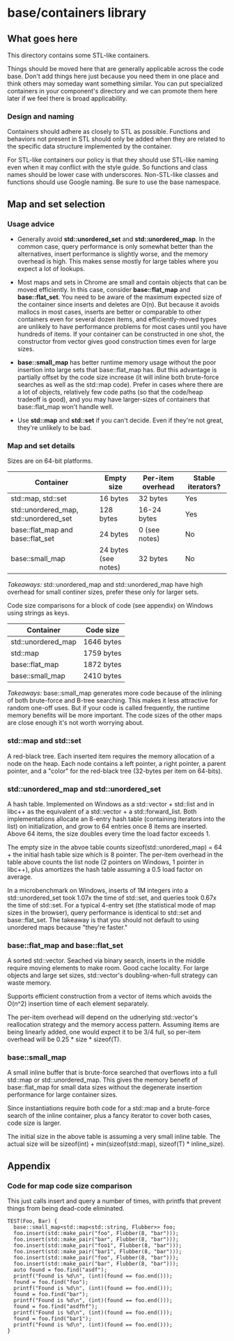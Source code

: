 # base/containers library

## What goes here

This directory contains some STL-like containers.

Things should be moved here that are generally applicable across the code base.
Don't add things here just because you need them in one place and think others
may someday want something similar. You can put specialized containers in
your component's directory and we can promote them here later if we feel there
is broad applicability.

### Design and naming

Containers should adhere as closely to STL as possible. Functions and behaviors
not present in STL should only be added when they are related to the specific
data structure implemented by the container.

For STL-like containers our policy is that they should use STL-like naming even
when it may conflict with the style guide. So functions and class names should
be lower case with underscores. Non-STL-like classes and functions should use
Google naming. Be sure to use the base namespace.

## Map and set selection

### Usage advice

  * Generally avoid **std::unordered\_set** and **std::unordered\_map**. In the
    common case, query performance is only somewhat better than the
    alternatives, insert performance is slightly worse, and the memory overhead
    is high. This makes sense mostly for large tables where you expect a lot of
    lookups.

  * Most maps and sets in Chrome are small and contain objects that can be
    moved efficiently. In this case, consider **base::flat\_map** and
    **base::flat\_set**. You need to be aware of the maximum expected size of
    the container since inserts and deletes are O(n). But because it avoids
    mallocs in most cases, inserts are better or comparable to other containers
    even for several dozen items, and efficiently-moved types are unlikely to
    have performance problems for most cases until you have hundreds of items.
    If your container can be constructed in one shot, the constructor from
    vector gives good construction times even for large sizes.

  * **base::small\_map** has better runtime memory usage without the poor
    insertion into large sets that base::flat\_map has. But this advantage is
    partially offset by the code size increase (it will inline both brute-force
    searches as well as the std::map code). Prefer in cases where there are
    a lot of objects, relatively few code paths (so that the code/heap tradeoff
    is good), and you may have larger-sizes of containers that base::flat\_map
    won't handle well.

  * Use **std::map** and **std::set** if you can't decide. Even if they're not
    great, they're unlikely to be bad.

### Map and set details

Sizes are on 64-bit platforms.

| Container                                | Empty size            | Per-item overhead | Stable iterators? |
| ---------------------------------------- | --------------------- | ----------------- | ----------------- |
| std::map, std::set                       | 16 bytes              | 32 bytes          | Yes               |
| std::unordered\_map, std::unordered\_set | 128 bytes             | 16-24 bytes       | Yes               |
| base::flat\_map and base::flat\_set      | 24 bytes              | 0 (see notes)     | No                |
| base::small\_map                         | 24 bytes (see notes)  | 32 bytes          | No                |

*Takeaways:* std::unordered\_map and std::unordered\_map have high
overhead for small continer sizes, prefer these only for larger sets.

Code size comparisons for a block of code (see appendix) on Windows using
strings as keys.

| Container           | Code size  |
| ------------------- | ---------- |
| std::unordered\_map | 1646 bytes |
| std::map            | 1759 bytes |
| base::flat\_map     | 1872 bytes |
| base::small\_map    | 2410 bytes |

*Takeaways:* base::small\_map generates more code because of the inlining of
both brute-force and B-tree searching. This makes it less attractive for random
one-off uses. But if your code is called frequently, the runtime memory benefits
will be more important. The code sizes of the other maps are close enough it's
not worth worrying about.

### std::map and std::set

A red-black tree. Each inserted item requires the memory allocation of a node
on the heap. Each node contains a left pointer, a right pointer, a parent
pointer, and a "color" for the red-black tree (32-bytes per item on 64-bits).

### std::unordered\_map and std::unordered\_set

A hash table. Implemented on Windows as a std::vector + std::list and in libc++
as the equivalent of a std::vector + a std::forward\_list. Both implementations
allocate an 8-entry hash table (containing iterators into the list) on
initialization, and grow to 64 entries once 8 items are inserted. Above 64
items, the size doubles every time the load factor exceeds 1.

The empty size in the abvoe table counts sizeof(std::unordered\_map) = 64 +
the initial hash table size which is 8 pointer. The per-item overhead in the
table above counts the list node (2 pointers on Windows, 1 pointer in libc++),
plus amortizes the hash table assuming a 0.5 load factor on average.

In a microbenchmark on Windows, inserts of 1M integers into a
std::unordered\_set took 1.07x the time of std::set, and queries took 0.67x the
time of std::set. For a typical 4-entry set (the statistical mode of map sizes
in the browser), query performance is identical to std::set and base::flat\_set.
The takeaway is that you should not default to using unordered maps because
"they're faster."

### base::flat\_map and base::flat\_set

A sorted std::vector. Seached via binary search, inserts in the middle require
moving elements to make room. Good cache locality. For large objects and large
set sizes, std::vector's doubling-when-full strategy can waste memory.

Supports efficient construction from a vector of items which avoids the O(n^2)
insertion time of each element separately.

The per-item overhead will depend on the udnerlying std::vector's reallocation
strategy and the memory access pattern. Assuming items are being linearly added,
one would expect it to be 3/4 full, so per-item overhead will be 0.25 * size *
sizeof(T).

### base::small\_map

A small inline buffer that is brute-force searched that overflows into a full
std::map or std::unordered\_map. This gives the memory benefit of
base::flat\_map for small data sizes without the degenerate insertion
performance for large container sizes.

Since instantiations require both code for a std::map and a brute-force search
of the inline container, plus a fancy iterator to cover both cases, code size
is larger.

The initial size in the above table is assuming a very small inline table. The
actual size will be sizeof(int) + min(sizeof(std::map), sizeof(T) *
inline\_size).

## Appendix

### Code for map code size comparison

This just calls insert and query a number of times, with printfs that prevent
things from being dead-code eliminated.

```
TEST(Foo, Bar) {
  base::small_map<std::map<std::string, Flubber>> foo;
  foo.insert(std::make_pair("foo", Flubber(8, "bar")));
  foo.insert(std::make_pair("bar", Flubber(8, "bar")));
  foo.insert(std::make_pair("foo1", Flubber(8, "bar")));
  foo.insert(std::make_pair("bar1", Flubber(8, "bar")));
  foo.insert(std::make_pair("foo", Flubber(8, "bar")));
  foo.insert(std::make_pair("bar", Flubber(8, "bar")));
  auto found = foo.find("asdf");
  printf("Found is %d\n", (int)(found == foo.end()));
  found = foo.find("foo");
  printf("Found is %d\n", (int)(found == foo.end()));
  found = foo.find("bar");
  printf("Found is %d\n", (int)(found == foo.end()));
  found = foo.find("asdfhf");
  printf("Found is %d\n", (int)(found == foo.end()));
  found = foo.find("bar1");
  printf("Found is %d\n", (int)(found == foo.end()));
}
```

